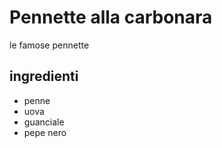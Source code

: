 # Pennette alla carbonara
le famose pennette

## ingredienti
* penne
* uova
* guanciale
* pepe nero

